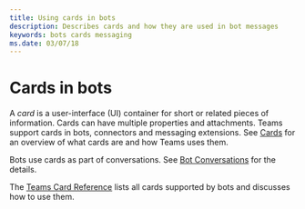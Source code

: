 ```yaml
---
title: Using cards in bots
description: Describes cards and how they are used in bot messages
keywords: bots cards messaging
ms.date: 03/07/18
---
```

# Cards in bots

A *card* is a user-interface (UI) container for short or related pieces of information. Cards can have multiple properties and attachments. Teams support cards in bots, connectors and messaging extensions. See [Cards](~/concepts/cards/cards) for an overview of what cards are and how Teams uses them.

Bots use cards as part of conversations. See [Bot Conversations](~/concepts/bots/bots-conversations) for the details.

The [Teams Card Reference](~/concepts/cards/cards-reference) lists all cards supported by bots and discusses how to use them.